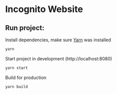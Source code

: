 # Incognito Website

## Run project:
Install dependencies, make sure [Yarn](https://yarnpkg.com/lang/en/docs/install/#mac-stable) was installed 
```sh
yarn
```

Start project in development (http://localhost:8080)
```sh
yarn start
```

Build for production
```sh
yarn build
```
